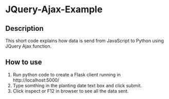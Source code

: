# JQuery-Ajax-Example

## Description
This short code explains how data is send from JavaScript to Python using JQuery Ajax function. 

## How to use
1. Run python code to create a Flask client running in http://localhost:5000/
2. Type somthing in the planting date text box and click submit.
3. Click inspect or F12 in browser to see all the data sent.
